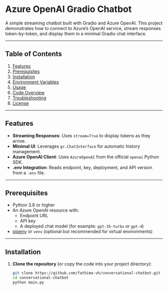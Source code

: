 # Azure OpenAI Gradio Chatbot

A simple streaming chatbot built with Gradio and Azure OpenAI. This project demonstrates how to connect to Azure’s OpenAI service, stream responses token-by-token, and display them in a minimal Gradio chat interface.

---

## Table of Contents

1. [Features](#features)  
2. [Prerequisites](#prerequisites)  
3. [Installation](#installation)  
4. [Environment Variables](#environment-variables)  
5. [Usage](#usage)  
6. [Code Overview](#code-overview)  
7. [Troubleshooting](#troubleshooting)  
8. [License](#license)  

---

## Features

- **Streaming Responses**: Uses `stream=True` to display tokens as they arrive.
- **Minimal UI**: Leverages `gr.ChatInterface` for automatic history management.
- **Azure OpenAI Client**: Uses `AzureOpenAI` from the official `openai` Python SDK.
- **.env Integration**: Reads endpoint, key, deployment, and API version from a `.env` file.

---

## Prerequisites

- Python 3.8 or higher  
- An Azure OpenAI resource with:
  - Endpoint URL  
  - API key  
  - A deployed chat model (for example: `gpt-35-turbo` or `gpt-4`)  
- [pipenv](https://pipenv.pypa.io/) or `venv` (optional but recommended for virtual environments)

---

## Installation

1. **Clone the repository** (or copy the code into your project directory):

   ```bash
   git clone https://github.com/fathima-vh/conversational-chatbot.git
   cd conversational-chatbot
   python main.py
